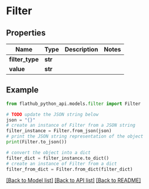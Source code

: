 # Filter


## Properties

Name | Type | Description | Notes
------------ | ------------- | ------------- | -------------
**filter_type** | **str** |  | 
**value** | **str** |  | 

## Example

```python
from flathub_python_api.models.filter import Filter

# TODO update the JSON string below
json = "{}"
# create an instance of Filter from a JSON string
filter_instance = Filter.from_json(json)
# print the JSON string representation of the object
print(Filter.to_json())

# convert the object into a dict
filter_dict = filter_instance.to_dict()
# create an instance of Filter from a dict
filter_from_dict = Filter.from_dict(filter_dict)
```
[[Back to Model list]](../README.md#documentation-for-models) [[Back to API list]](../README.md#documentation-for-api-endpoints) [[Back to README]](../README.md)


